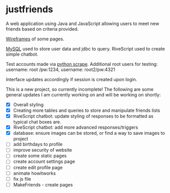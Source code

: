 # justfriends

A web application using Java and JavaScript allowing users to meet new friends based on criteria provided.

[Wireframes](https://docs.google.com/document/d/1t_8mv_S5_ZJTxqe92K-kDdLEIDS6l6u1I2PESEbcgGc/edit?usp=sharing) of some pages.

[MySQL](https://github.com/marthaczerwik/justfriendsSQL) used to store user data and jdbc to query. RiveScript used to create simple chatbot.

Test accounts made via [python scrape](https://github.com/marthaczerwik/jsfrScrape). Additional root users for testing: username: root /pw:1234, username: root2/pw:4321

Interface updates accordingly if session is created upon login.

This is a new project, so currently incomplete! The following are some general updates I am currently working on and will be working on shortly:

- [x] Overall styling
- [x] Creating more tables and queries to store and manipulate friends lists
- [x] RiveScript chatbot: update styling of responses to be formatted as typical chat boxes are.
- [x] RiveScript chatbot: add more advanced responses/triggers
- [x] database: ensure images can be stored, or find a way to save images to project
- [ ] add birthdays to profile
- [ ] improve security of website
- [ ] create some static pages 
- [ ] create account settings page
- [ ] create edit profile page
- [ ] animate howitworks
- [ ] fix js file
- [ ] MakeFriends - create pages 
